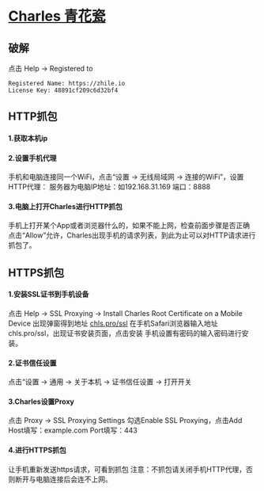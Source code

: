 # [Charles 青花瓷](https://www.jianshu.com/p/ff85b3dac157)

## 破解
点击 Help -> Registered to
```shell
Registered Name: https://zhile.io
License Key: 48891cf209c6d32bf4
```
## HTTP抓包
#### 1.获取本机ip
#### 2.设置手机代理
手机和电脑连接同一个WiFi，点击“设置 -> 无线局域网 -> 连接的WiFi”，设置
HTTP代理：
服务器为电脑IP地址：如192.168.31.169
端口：8888
#### 3.电脑上打开Charles进行HTTP抓包
手机上打开某个App或者浏览器什么的，如果不能上网，检查前面步骤是否正确
点击“Allow”允许，Charles出现手机的请求列表，到此为止可以对HTTP请求进行抓包了。

## HTTPS抓包
#### 1.安装SSL证书到手机设备
点击 Help -> SSL Proxying -> Install Charles Root Certificate on a Mobile Device
出现弹窗得到地址 [chls.pro/ssl](chls.pro/ssl)
在手机Safari浏览器输入地址 chls.pro/ssl，出现证书安装页面，点击安装
手机设置有密码的输入密码进行安装。
#### 2.证书信任设置
点击“设置 -> 通用 -> 关于本机 -> 证书信任设置 -> 打开开关
#### 3.Charles设置Proxy
点击 Proxy -> SSL Proxying Settings
勾选Enable SSL Proxying，点击Add
Host填写：example.com
Port填写：443
#### 4.进行HTTPS抓包
让手机重新发送https请求，可看到抓包
注意：不抓包请关闭手机HTTP代理，否则断开与电脑连接后会连不上网。
